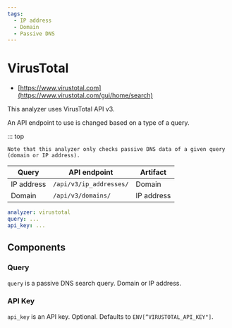 ```yaml
---
tags:
  - IP address
  - Domain
  - Passive DNS
---
```


# VirusTotal

- [https://www.virustotal.com](https://www.virustotal.com/gui/home/search)

This analyzer uses VirusTotal API v3.

An API endpoint to use is changed based on a type of a query.

::: top

    Note that this analyzer only checks passive DNS data of a given query (domain or IP address).

| Query      | API endpoint            | Artifact   |
| ---------- | ----------------------- | ---------- |
| IP address | `/api/v3/ip_addresses/` | Domain     |
| Domain     | `/api/v3/domains/`      | IP address |

```yaml
analyzer: virustotal
query: ...
api_key: ...
```

## Components

### Query

`query` is a passive DNS search query. Domain or IP address.

### API Key

`api_key` is an API key. Optional. Defaults to `ENV[”VIRUSTOTAL_API_KEY"]`.
